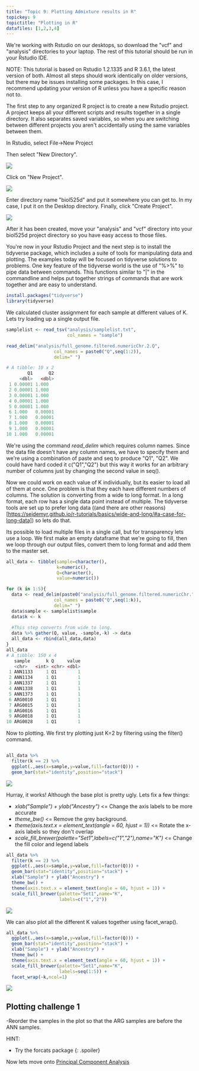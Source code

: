 ```yaml
---
title: "Topic 9: Plotting Admixture results in R"
topickey: 9
topictitle: "Plotting in R"
datafiles: [1,2,3,4]
---
```


We're working with Rstudio on our desktops, so download the "vcf" and "analysis" directories to your laptop. The rest of this tutorial should be run in your Rstudio IDE. 

NOTE: This tutorial is based on Rstudio 1.2.1335 and R 3.6.1, the latest version of both. Almost all steps should work identically on older versions, but there may be issues installing some packages. In this case, I recommend updating your version of R unless you have a specific reason not to. 


The first step to any organized R project is to create a new Rstudio project. A project keeps all your different scripts and results together in a single directory. It also separates saved variables, so when you are switching between different projects you aren't accidentally using the same variables between them. 

In Rstudio, select File->New Project

Then select "New Directory".

![](rstudio_project_1.jpeg)

Click on "New Project".

![](rstudio_project_2.jpeg)

Enter directory name "biol525d" and put it somewhere you can get to. In my case, I put it on the Desktop directory. Finally, click "Create Project".

![](rstudio_project_3.jpeg)

After it has been created, move your "analysis" and "vcf" directory into your biol525d project directory so you have easy access to those files.


You're now in your Rstudio Project and the next step is to install the tidyverse package, which includes a suite of tools for manipulating data and plotting. The examples today will be focused on tidyverse solutions to problems. One key feature of the tidyverse world is the use of "%>%" to pipe data between commands. This functions similar to "\|" in the commandline and helps put together strings of commands that are work together and are easy to understand. 



``` r
install.packages("tidyverse") 
library(tidyverse)
```

We calculated cluster assignment for each sample at different values of K. Lets try loading up a single output file.

``` r
samplelist <- read_tsv("analysis/samplelist.txt",
                       col_names = "sample")

read_delim("analysis/full_genome.filtered.numericChr.2.Q",
                  col_names = paste0("Q",seq(1:2)),
                  delim=" ")

# A tibble: 10 x 2
        Q1      Q2
     <dbl>   <dbl>
 1 0.00001 1.000  
 2 0.00001 1.000  
 3 0.00001 1.000  
 4 0.00001 1.000  
 5 0.00001 1.000  
 6 1.000   0.00001
 7 1.000   0.00001
 8 1.000   0.00001
 9 1.000   0.00001
10 1.000   0.00001

```
We're using the command _read\_delim_ which requires column names. Since the data file doesn't have any column names, we have to specify them and we're using a combination of paste and seq to produce "Q1", "Q2". We could have hard coded it c("Q1","Q2") but this way it works for an arbitrary number of columns just by changing the second value in seq(). 

Now we could work on each value of K individually, but its easier to load all of them at once. One problem is that they each have different numbers of columns. The solution is converting from a wide to long format. In a long format, each row has a single data point instead of multiple. The tidyverse tools are set up to prefer long data ((and there are other reasons)[https://sejdemyr.github.io/r-tutorials/basics/wide-and-long/#a-case-for-long-data]) so lets do that. 

Its possible to load multiple files in a single call, but for transparency lets use a loop. We first make an empty dataframe that we're going to fill, then we loop through our output files, convert them to long format and add them to the master set.

```r
all_data <- tibble(sample=character(),
                   k=numeric(),
                   Q=character(),
                   value=numeric())

for (k in 1:5){
  data <- read_delim(paste0("analysis/full_genome.filtered.numericChr.",k,".Q"),
                  col_names = paste0("Q",seq(1:k)),
                  delim=" ")
  data$sample <- samplelist$sample
  data$k <- k
  
  #This step converts from wide to long.
  data %>% gather(Q, value, -sample,-k) -> data
  all_data <- rbind(all_data,data)
}
all_data
# A tibble: 150 x 4
   sample      k Q     value
   <chr>   <int> <chr> <dbl>
 1 ANN1133     1 Q1        1
 2 ANN1134     1 Q1        1
 3 ANN1337     1 Q1        1
 4 ANN1338     1 Q1        1
 5 ANN1373     1 Q1        1
 6 ARG0010     1 Q1        1
 7 ARG0015     1 Q1        1
 8 ARG0016     1 Q1        1
 9 ARG0018     1 Q1        1
10 ARG0028     1 Q1        1
```

Now to plotting. We first try plotting just K=2 by filtering using the filter() command.
```r

all_data %>%
  filter(k == 2) %>%
  ggplot(.,aes(x=sample,y=value,fill=factor(Q))) + 
  geom_bar(stat="identity",position="stack")
```

![](structure_1.jpg)

Hurray, it works! Although the base plot is pretty ugly. Lets fix a few things:
* *xlab("Sample") + ylab("Ancestry")* <= Change the axis labels to be more accurate
* *theme_bw()* <= Remove the grey background.
* *theme(axis.text.x = element_text(angle = 60, hjust = 1))* <= Rotate the x-axis labels so they don't overlap
* *scale_fill_brewer(palette="Set1",labels=c("1","2"),name="K")* <= Change the fill color and legend labels

``` r
all_data %>%
  filter(k == 2) %>%
  ggplot(.,aes(x=sample,y=value,fill=factor(Q))) + 
  geom_bar(stat="identity",position="stack") +
  xlab("Sample") + ylab("Ancestry") +
  theme_bw() +
  theme(axis.text.x = element_text(angle = 60, hjust = 1)) +
  scale_fill_brewer(palette="Set1",name="K",
                    labels=c("1","2"))
```

![](structure_2.jpg)

We can also plot all the different K values together using facet_wrap(). 

``` r
all_data %>%
  ggplot(.,aes(x=sample,y=value,fill=factor(Q))) + 
  geom_bar(stat="identity",position="stack") +
  xlab("Sample") + ylab("Ancestry") +
  theme_bw() +
  theme(axis.text.x = element_text(angle = 60, hjust = 1)) +
  scale_fill_brewer(palette="Set1",name="K",
                    labels=seq(1:5)) +
  facet_wrap(~k,ncol=1)
```

![](structure_3.jpg)


Plotting challenge 1
--------------------

-Reorder the samples in the plot so that the ARG samples are before the ANN samples. 

HINT:
  * Try the forcats package
  {: .spoiler}
  

Now lets move onto [Principal Component Analysis](./pca.md)
